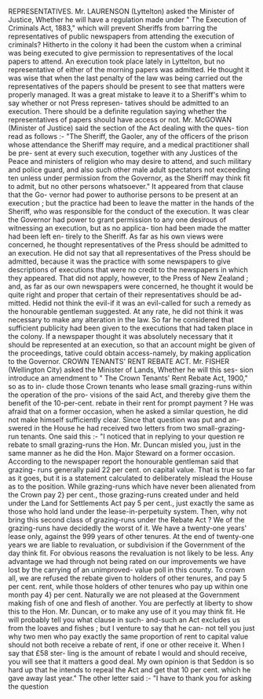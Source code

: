 REPRESENTATIVES. Mr. LAURENSON (Lyttelton) asked the Minister of Justice, Whether he will have a regulation made under " The Execution of Criminals Act, 1883," which will prevent Sheriffs from barring the representatives of public newspapers from attending the execution of criminals? Hitherto in the colony it had been the custom when a criminal was being executed to give permission to representatives of the local papers to attend. An execution took place lately in Lyttelton, but no representative of either of the morning papers was admitted. He thought it was wise that when the last penalty of the law was being carried out the representatives of the papers should be present to see that matters were properly managed. It was a great mistake to leave it to a Sheriff's whim to say whether or not Press represen- tatives should be admitted to an execution. There should be a definite regulation saying whether the representatives of papers should have access or not. Mr. McGOWAN (Minister of Justice) said the section of the Act dealing with the ques- tion read as follows :- "The Sheriff, the Gaoler, any of the officers of the prison whose attendance the Sheriff may require, and a medical practitioner shall be pre- sent at every such execution, together with any Justices of the Peace and ministers of religion who may desire to attend, and such military and police guard, and also such other male adult spectators not exceeding ten unless under permission from the Governor, as the Sheriff may think fit to admit, but no other persons whatsoever." It appeared from that clause that the Go- vernor had power to authorise persons to be present at an execution ; but the practice had been to leave the matter in the hands of the Sheriff, who was responsible for the conduct of the execution. It was clear the Governor had power to grant permission to any one desirous of witnessing an execution, but as no applica- tion had been made the matter had been left en- tirely to the Sheriff. As far as his own views were concerned, he thought representatives of the Press should be admitted to an execution. He did not say that all representatives of the Press should be admitted, because it was the practice with some newspapers to give descriptions of executions that were no credit to the newspapers in which they appeared. That did not apply, however, to the Press of New Zealand ; and, as far as our own newspapers were concerned, he thought it would be quite right and proper that certain of their representatives should be ad- mitted. Hedid not think the evil-if it was an evil-called for such a remedy as the honourable gentleman suggested. At any rate, he did not think it was necessary to make any alteration in the law. So far he considered that sufficient publicity had been given to the executions that had taken place in the colony. If a newspaper thought it was absolutely necessary that it should be represented at an execution, so that an account might be given of the proceedings, tative could obtain access-namely, by making application to the Governor. CROWN TENANTS' RENT REBATE ACT. Mr. FISHER (Wellington City) asked the Minister of Lands, Whether he will this ses- sion introduce an amendment to " The Crown Tenants' Rent Rebate Act, 1900," so as to in- clude those Crown tenants who lease small grazing-runs within the operation of the pro- visions of the said Act, and thereby give them the benefit of the 10-per-cent. rebate in their rent for prompt payment ? He was afraid that on a former occasion, when he asked a similar question, he did not make himself sufficiently clear. Since that question was put and an- swered in the House he had received two letters from two small-grazing-run tenants. One said this :- "I noticed that in replying to your question re rebate to small grazing-runs the Hon. Mr. Duncan misled you, just in the same manner as he did the Hon. Major Steward on a former occasion. According to the newspaper report the honourable gentleman said that grazing- runs generally paid 22 per cent. on capital value. That is true so far as it goes, but it is a statement calculated to deliberately mislead the House as to the position. While grazing-runs which have never been alienated from the Crown pay 2} per cent., those grazing-runs created under and held under the Land for Settlements Act pay 5 per cent., just exactly the same as those who hold land under the lease-in-perpetuity system. Then, why not bring this second class of grazing-runs under the Rebate Act ? We of the grazing-runs have decidedly the worst of it. We have a twenty-one years' lease only, against the 999 years of other tenures. At the end of twenty-one years we are liable to revaluation, or subdivision if the Government of the day think fit. For obvious reasons the revaluation is not likely to be less. Any advantage we had through not being rated on our improvements we have lost by the carrying of an unimproved- value poll in this county. To crown all, we are refused the rebate given to holders of other tenures, and pay 5 per cent. rent, while those holders of other tenures who pay up within one month pay 4} per cent. Naturally we are not pleased at the Government making fish of one and flesh of another. You are perfectly at liberty to show this to the Hon. Mr. Duncan, or to make any use of it you may think fit. He will probably tell you what clause in such- and-such an Act excludes us from the loaves and fishes ; but I venture to say that he can- not tell you just why two men who pay exactly the same proportion of rent to capital value should not both receive a rebate of rent, if one or other receive it. When I say that £58 ster- ling is the amount of rebate I would and should receive, you will see that it matters a good deal. My own opinion is that Seddon is so hard up that he intends to repeal the Act and get that 10 per cent. which he gave away last year." The other letter said :- "I have to thank you for asking the question 